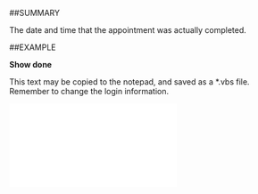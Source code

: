 

##SUMMARY

The date and time that the appointment was actually completed.


##EXAMPLE

**Show done**

This text may be copied to the notepad, and saved as a *.vbs file. Remember to change the login information.

![](../../Examples/vbs/SOAppointment.Done.vbs.txt)





